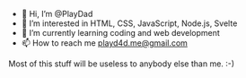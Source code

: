- 👋 Hi, I’m @PlayDad
- 👀 I’m interested in HTML, CSS, JavaScript, Node.js, Svelte
- 🌱 I’m currently learning coding and web development
- 📫 How to reach me playd4d.me@gmail.com

Most of this stuff will be useless to anybody else than me. :-)

<!---
PlayDad/PlayDad is a ✨ special ✨ repository because its `README.md` (this file) appears on your GitHub profile.
You can click the Preview link to take a look at your changes.
--->
